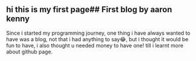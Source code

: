 ##  hi this is my first page## First blog by aaron kenny

Since i started my programming journey, one thing i have always wanted to have was a blog, not that i had anything to say😂, but i thought it would be fun to have, i also thought u needed money to have one! till i learnt more about github page.


<!--stackedit_data:
eyJoaXN0b3J5IjpbMjEzNjY3NjA2XX0=
-->